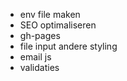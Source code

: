 - env file maken
- SEO optimaliseren
- gh-pages
- file input andere styling
- email js
- validaties
